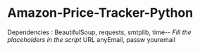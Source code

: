 # Amazon-Price-Tracker-Python
Dependencies : BeautifulSoup, requests, smtplib, time--
*Fill the placeholders in the script*
URL
anyEmail, passw
youremail
